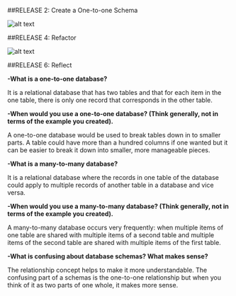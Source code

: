 ##RELEASE 2: Create a One-to-one Schema

![alt text](..\imgs\one-to-one.png "one-to-one relationship")

##RELEASE 4: Refactor

![alt text](..\imgs\one-to-one.png "many-to-many relationship")

##RELEASE 6: Reflect

**-What is a one-to-one database?**

It is a relational database that has two tables and that for each item in the one table, there is only one record that corresponds in the other table.

**-When would you use a one-to-one database? (Think generally, not in terms of the example you created).**

A one-to-one database would be used to break tables down in to smaller parts. A table could have more than a hundred columns if one wanted but it can be easier to break it down into smaller, more manageable pieces.

**-What is a many-to-many database?**

It is a relational database where the records in one table of the database could apply to multiple records of another table in a database and vice versa.

**-When would you use a many-to-many database? (Think generally, not in terms of the example you created).**

A many-to-many database occurs very frequently: when multiple items of one table are shared with multiple items of a second table and multiple items of the second table are shared with multiple items of the first table.

**-What is confusing about database schemas? What makes sense?**

The relationship concept helps to make it more understandable. The confusing part of a schemas is the one-to-one relationship but when you think of it as two parts of one whole, it makes more sense.